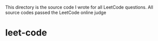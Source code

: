 This directory is the source code I wrote for all LeetCode questions.
All source codes passed the LeetCode online judge

leet-code
=========
